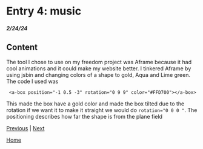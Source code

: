 # Entry 4: music
##### 2/24/24

## Content
The tool I chose to use on my freedom project was Aframe because it had cool animations and  it could make my website better. I tinkered Aframe by using jsbin and changing colors of a  shape to gold, Aqua and Lime green. The code I used was
```shell
 <a-box position="-1 0.5 -3" rotation="0 9 9" color="#FFD700"></a-box>
 ```
  This made the box have a gold color and made the box tilted due to the rotation if we want it to make it straight we would do `rotation="0 0 0 "`. The positioning describes how far the shape is from the plane field

[Previous](entry03.md) | [Next](entry05.md)

[Home](../README.md)
